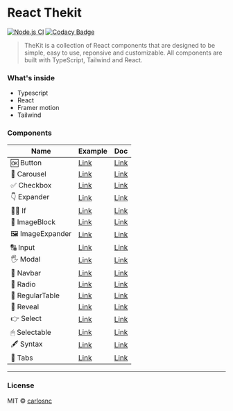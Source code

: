 # React Thekit

[![Node.js CI](https://github.com/carllosnc/react-thekit/actions/workflows/node.js.yml/badge.svg)](https://github.com/carllosnc/react-thekit/actions/workflows/node.js.yml)
[![Codacy Badge](https://app.codacy.com/project/badge/Grade/1d45ab5b6c364addab172a878b813388)](https://app.codacy.com/gh/carllosnc/react-thekit/dashboard?utm_source=gh&utm_medium=referral&utm_content=&utm_campaign=Badge_grade)

> TheKit is a collection of React components that are designed to be simple, easy to use, reponsive and customizable. All components are built with TypeScript, Tailwind and React.

### What's inside

- Typescript
- React
- Framer motion
- Tailwind

### Components

| Name            | Example                                           | Doc                                                                                      |
| --------------- | ------------------------------------------------- | ---------------------------------------------------------------------------------------- |
| 🆗 Button        | [Link](https://the-kit.vercel.app/button)         | [Link](https://github.com/carllosnc/react-thekit/tree/main/src/components/Button)        |
| 🚂 Carousel      | [Link](https://the-kit.vercel.app/carousel)       | [Link](https://github.com/carllosnc/react-thekit/tree/main/src/components/Carousel)      |
| ✅ Checkbox      | [Link](https://the-kit.vercel.app/checkbox)       | [Link](https://github.com/carllosnc/react-thekit/tree/main/src/components/Checkbox)      |
| 👇 Expander      | [Link](https://the-kit.vercel.app/expander)       | [Link](https://github.com/carllosnc/react-thekit/tree/main/src/components/Expander)      |
| 🙅‍♂️ If            | [Link](https://the-kit.vercel.app/if)             | [Link](https://github.com/carllosnc/react-thekit/tree/main/src/components/If)            |
| 🧱 ImageBlock    | [Link](https://the-kit.vercel.app/image-block)    | [Link](https://github.com/carllosnc/react-thekit/tree/main/src/components/ImageBlock)    |
| 🖼 ImageExpander | [Link](https://the-kit.vercel.app/image-expander) | [Link](https://github.com/carllosnc/react-thekit/tree/main/src/components/ImageExpander) |
| 🔠 Input         | [Link](https://the-kit.vercel.app/input)          | [Link](https://github.com/carllosnc/react-thekit/tree/main/src/components/Input)         |
| 🖐 Modal         | [Link](https://the-kit.vercel.app/modal)          | [Link](https://github.com/carllosnc/react-thekit/tree/main/src/components/Modal)         |
| 🍱 Navbar        | [Link](https://the-kit.vercel.app/navbar)         | [Link](https://github.com/carllosnc/react-thekit/tree/main/src/components/Navbar)        |
| 🔘 Radio         | [Link](https://the-kit.vercel.app/radio)          | [Link](https://github.com/carllosnc/react-thekit/tree/main/src/components/Radio)         |
| 🧱 RegularTable  | [Link](https://the-kit.vercel.app/regular-table)  | [Link](https://github.com/carllosnc/react-thekit/tree/main/src/components/RegularTable)  |
| 🙈 Reveal        | [Link](https://the-kit.vercel.app/reveal)         | [Link](https://github.com/carllosnc/react-thekit/tree/main/src/components/Reveal)        |
| 👉 Select        | [Link](https://the-kit.vercel.app/select)         | [Link](https://github.com/carllosnc/react-thekit/tree/main/src/components/Select)        |
| 🖱 Selectable    | [Link](https://the-kit.vercel.app/selectable)     | [Link](https://github.com/carllosnc/react-thekit/tree/main/src/components/Selectable)    |
| 🖋 Syntax        | [Link](https://the-kit.vercel.app/syntax)         | [Link](https://github.com/carllosnc/react-thekit/tree/main/src/components/Syntax)        |
| 🍫 Tabs          | [Link](https://the-kit.vercel.app/tabs)           | [Link](https://github.com/carllosnc/react-thekit/tree/main/src/components/Tabs)          |

---

### License

MIT © [carlosnc](https://github.com/carllosnc)
